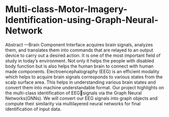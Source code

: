 # Multi-class-Motor-Imagery-Identification-using-Graph-Neural-Network

Abstract —Brain Component Interface acquires brain signals,
analyzes them, and translates them into commands that are
relayed to an output device to carry out a desired action. It is one
of the most important field of study in today’s environment. Not
only it helps the people with disabled body function but is also
helps the human brain to connect with human made components.
Electroencephalography (EEG) is an efficient modality which
helps to acquire brain signals corresponds to various states from
the scalp surface area. This helps in understanding various brain
states and convert them into machine understandable format.
Our project highlights on the multi-class identification of EEGsignals via the Graph Neural Networks(GNNs). We will convert
our EEG signals into graph objects and compute their similarity
via multilayered neural networks for final identification of input
data.
